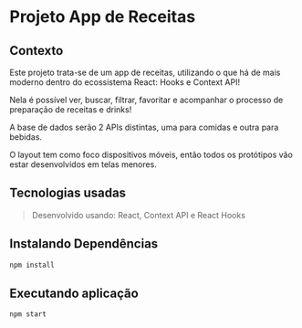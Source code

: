 # Projeto App de Receitas

## Contexto

Este projeto trata-se de um app de receitas, utilizando o que há de mais moderno dentro do ecossistema React: Hooks e Context API!

Nela é possível ver, buscar, filtrar, favoritar e acompanhar o processo de preparação de receitas e drinks!

A base de dados serão 2 APIs distintas, uma para comidas e outra para bebidas.

O layout tem como foco dispositivos móveis, então todos os protótipos vão estar desenvolvidos em telas menores.

## Tecnologias usadas

> Desenvolvido usando: React, Context API e React Hooks

## Instalando Dependências

```bash
npm install
```

## Executando aplicação

```bash
npm start
```
